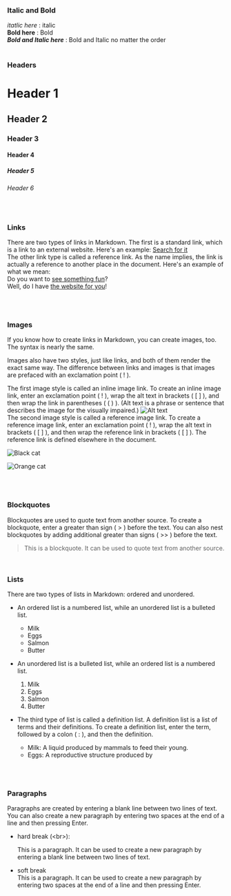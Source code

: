 ### Italic and Bold

_itatlic here_ : italic
<br>
**Bold here** : Bold
<br>
**_Bold and Italic here_** : Bold and Italic no matter the order
<br><br>

### Headers

# Header 1

## Header 2

### Header 3

#### Header 4

##### Header 5

###### Header 6

<br>

### Links

There are two types of links in Markdown. The first is a standard link, which is a link to an external website. Here's an example:
[Search for it](https://www.google.com)<br>
The other link type is called a reference link. As the name implies, the link is actually a reference to another place in the document. Here's an example of what we mean: <br>
Do you want to [see something fun][a fun place]?<br>
Well, do I have [the website for you][another fun place]!

[a fun place]: www.zombo.com
[another fun place]: www.stumbleupon.com

<br><br>

### Images

If you know how to create links in Markdown, you can create images, too. The syntax is nearly the same.

Images also have two styles, just like links, and both of them render the exact same way. The difference between links and images is that images are prefaced with an exclamation point ( ! ).

The first image style is called an inline image link. To create an inline image link, enter an exclamation point ( ! ), wrap the alt text in brackets ( [ ] ), and then wrap the link in parentheses ( ( ) ). (Alt text is a phrase or sentence that describes the image for the visually impaired.)
![Alt text](https://www.google.com/images/branding/googlelogo/1x/googlelogo_color_272x92dp.png)
<br>
The second image style is called a reference image link. To create a reference image link, enter an exclamation point ( ! ), wrap the alt text in brackets ( [ ] ), and then wrap the reference link in brackets ( [ ] ). The reference link is defined elsewhere in the document.

![Black cat][Black]

![Orange cat][Orange]

[Black]: https://upload.wikimedia.org/wikipedia/commons/a/a3/81_INF_DIV_SSI.jpg
[Orange]: https://icons.iconarchive.com/icons/google/noto-emoji-animals-nature/256/22221-cat-icon.png

<br>
<br>

### Blockquotes

Blockquotes are used to quote text from another source. To create a blockquote, enter a greater than sign ( > ) before the text. You can also nest blockquotes by adding additional greater than signs ( >> ) before the text.

> This is a blockquote. It can be used to quote text from another source.

<br>

### Lists

There are two types of lists in Markdown: ordered and unordered. <br>

-   An ordered list is a numbered list, while an unordered list is a bulleted list.

    -   Milk
    -   Eggs
    -   Salmon
    -   Butter

-   An unordered list is a bulleted list, while an ordered list is a numbered list.

    1. Milk
    2. Eggs
    3. Salmon
    4. Butter

-   The third type of list is called a definition list. A definition list is a list of terms and their definitions. To create a definition list, enter the term, followed by a colon ( : ), and then the definition.
    -   Milk: A liquid produced by mammals to feed their young.
    -   Eggs: A reproductive structure produced by

<br><br>

### Paragraphs

Paragraphs are created by entering a blank line between two lines of text. You can also create a new paragraph by entering two spaces at the end of a line and then pressing Enter.

-   hard break (\<br\>):

    This is a paragraph. It can be used to create a new paragraph by entering a blank line between two lines of text.

-   soft break  
    This is a paragraph. It can be used to create a new paragraph by entering two spaces at the end of a line and then pressing Enter.
